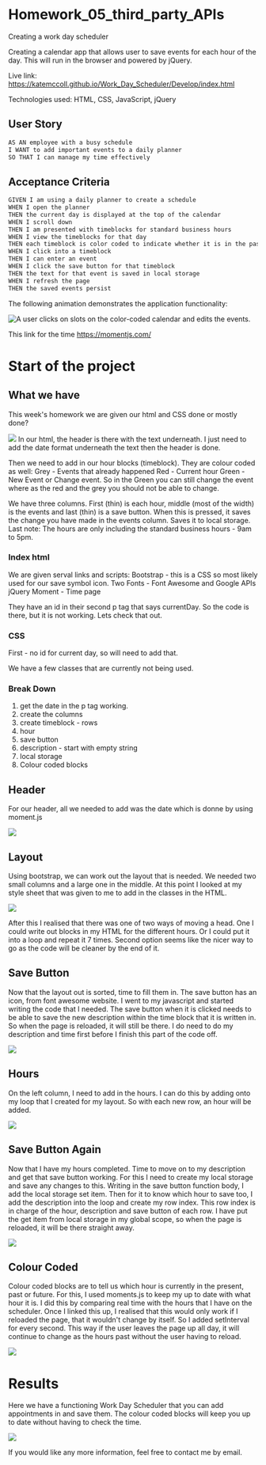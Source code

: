 # Homework_05_third_party_APIs
Creating a work day scheduler

Creating a calendar app that allows user to save events for each hour of the day. This will run in the browser and powered by jQuery.

Live link: https://katemccoll.github.io/Work_Day_Scheduler/Develop/index.html

Technologies used: HTML, CSS, JavaScript, jQuery

## User Story

```md
AS AN employee with a busy schedule
I WANT to add important events to a daily planner
SO THAT I can manage my time effectively
```

## Acceptance Criteria

```md
GIVEN I am using a daily planner to create a schedule
WHEN I open the planner
THEN the current day is displayed at the top of the calendar
WHEN I scroll down
THEN I am presented with timeblocks for standard business hours
WHEN I view the timeblocks for that day
THEN each timeblock is color coded to indicate whether it is in the past, present, or future
WHEN I click into a timeblock
THEN I can enter an event
WHEN I click the save button for that timeblock
THEN the text for that event is saved in local storage
WHEN I refresh the page
THEN the saved events persist
```

The following animation demonstrates the application functionality:

![A user clicks on slots on the color-coded calendar and edits the events.](./Assets/05-third-party-apis-homework-demo.gif)


This link for the time https://momentjs.com/

# Start of the project

## What we have
 
This week's homework we are given our html and CSS done or mostly done? 

<img src="Assets\Starting Point\HTML.JPG">
In our html, the header is there with the text underneath. I just need to add the date format underneath the text then the header is done.

Then we need to add in our hour blocks (timeblock). They are colour coded as well:
Grey - Events that already happened
Red - Current hour
Green - New Event or Change event. 
So in the Green you can still change the event where as the red and the grey you should not be able to change.

We have three columns. First (thin) is each hour, middle (most of the width) is the events and last (thin) is a save button. When this is pressed, it saves the change you have made in the events column. Saves it to local storage.
Last note: The hours are only including the standard business hours - 9am to 5pm.

### Index html

We are given serval links and scripts:
Bootstrap - this is a CSS so most likely used for our save symbol icon.
Two Fonts - Font Awesome and Google APIs
jQuery
Moment - Time page

They have an id in their second p tag that says currentDay. So the code is there, but it is not working. Lets check that out.

### CSS

First - no id for current day, so will need to add that.

We have a few classes that are currently not being used.

### Break Down
1. get the date in the p tag working. 
2. create the columns
3. create timeblock - rows
4. hour
5. save button
6. description - start with empty string
7. local storage
8. Colour coded blocks



## Header

For our header, all we needed to add was the date which is donne by using moment.js

<img src="Assets\Added_Date.JPG">

## Layout
Using bootstrap, we can work out the layout that is needed. We needed two small columns and a large one in the middle. At this point I looked at my style sheet that was given to me to add in the classes in the HTML.

<img src="Assets\Layout.JPG">

After this I realised that there was one of two ways of moving a head. One I could write out blocks in my HTML for the different hours. Or I could put it into a loop and repeat it 7 times. Second option seems like the nicer way to go as the code will be cleaner by the end of it.

## Save Button
Now that the layout out is sorted, time to fill them in. The save button has an icon, from font awesome website. I went to my javascript and started writing the code that I needed. The save button when it is clicked needs to be able to save the new description within the time block that it is written in. So when the page is reloaded, it will still be there. I do need to do my description and time first before I finish this part of the code off.

<img src="Assets\Time-blocks-added.JPG">

## Hours
On the left column, I need to add in the hours. I can do this by adding onto my loop that I created for my layout. So with each new row, an hour will be added.

<img src="Assets\Hours_added.JPG">


## Save Button Again
Now that I have my hours completed. Time to move on to my description and get that save button working.
For this I need to create my local storage and save any changes to this. Writing in the save button function body, I add the local storage set item. Then for it to know which hour to save too, I add the description into the loop and create my row index. This row index is in charge of the hour, description and save button of each row.
I have put the get item from local storage in my global scope, so when the page is reloaded, it will be there straight away.

<img src="Assets\Saving_Button.JPG">

## Colour Coded
Colour coded blocks are to tell us which hour is currently in the present, past or future. For this, I used moments.js to keep my up to date with what hour it is. I did this by comparing real time with the hours that I have on the scheduler. 
Once I linked this up, I realised that this would only work if I reloaded the page, that it wouldn't change by itself. So I added setInterval for every second. This way if the user leaves the page up all day, it will continue to change as the hours past without the user having to reload.

<img src="Assets\Colour_coded.JPG">


# Results
Here we have a functioning Work Day Scheduler that you can add appointments in and save them. The colour coded blocks will keep you up to date without having to check the time.

<img src="Assets\Finished.JPG">


If you would like any more information, feel free to contact me by email.
